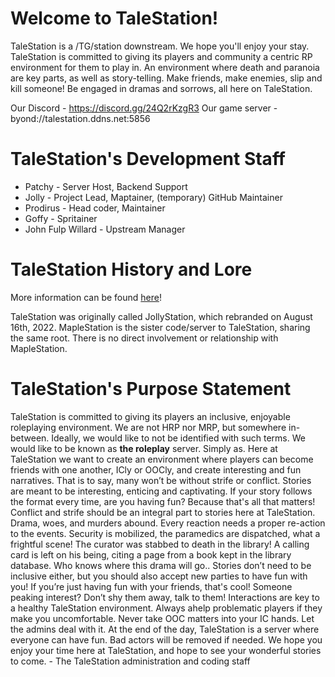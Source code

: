 # Welcome to TaleStation!
TaleStation is a /TG/station downstream. We hope you'll enjoy your stay.
TaleStation is committed to giving its players and community a centric RP environment for them to play in. An environment where death and paranoia are key parts, as well as story-telling. Make friends, make enemies, slip and kill someone! Be engaged in dramas and sorrows, all here on TaleStation.

Our Discord - https://discord.gg/24Q2rKzgR3
Our game server - byond://talestation.ddns.net:5856

# TaleStation's Development Staff

- Patchy - Server Host, Backend Support
- Jolly - Project Lead, Maptainer, (temporary) GitHub Maintainer
- Prodirus - Head coder, Maintainer
- Goffy - Spritainer
- John Fulp Willard - Upstream Manager

# TaleStation History and Lore
More information can be found [here](https://github.com/TaleStation/TaleStation-CommonCore/tree/main/talestation_history)!

TaleStation was originally called JollyStation, which rebranded on August 16th, 2022.
MapleStation is the sister code/server to TaleStation, sharing the same root. There is no direct involvement or relationship with MapleStation.

# TaleStation's Purpose Statement
TaleStation is committed to giving its players an inclusive, enjoyable roleplaying environment. We are not HRP nor MRP, but somewhere in-between. Ideally, we would like to not be identified with such terms. We would like to be known as **the roleplay** server. Simply as. Here at TaleStation we want to create an environment where players can become friends with one another, ICly or OOCly, and create interesting and fun narratives. That is to say, many won’t be without strife or conflict. Stories are meant to be interesting, enticing and captivating. If your story follows the format every time, are you having fun? Because that's all that matters! Conflict and strife should be an integral part to stories here at TaleStation. Drama, woes, and murders abound. Every reaction needs a proper re-action to the events. Security is mobilized, the paramedics are dispatched, what a frightful scene! The curator was stabbed to death in the library! A calling card is left on his being, citing a page from a book kept in the library database. Who knows where this drama will go.. Stories don’t need to be inclusive either, but you should also accept new parties to have fun with you! If you’re just having fun with your friends, that's cool! Someone peaking interest? Don’t shy them away, talk to them! Interactions are key to a healthy TaleStation environment. Always ahelp problematic players if they make you uncomfortable. Never take OOC matters into your IC hands. Let the admins deal with it. At the end of the day, TaleStation is a server where everyone can have fun. Bad actors will be removed if needed. We hope you enjoy your time here at TaleStation, and hope to see your wonderful stories to come. - The TaleStation administration and coding staff
